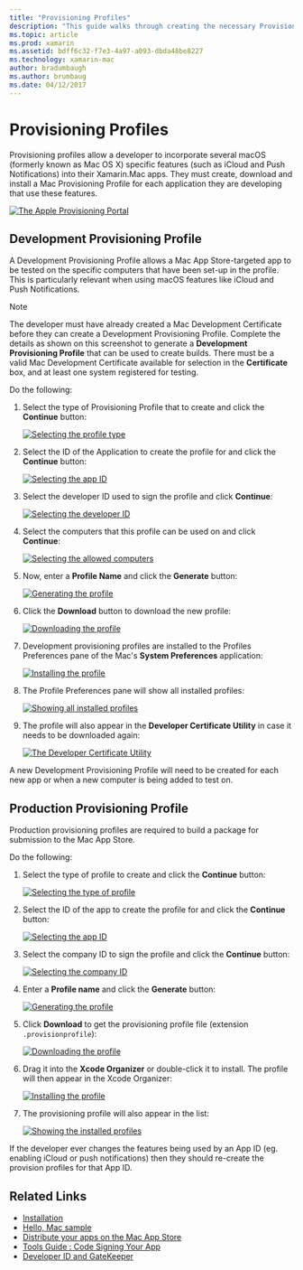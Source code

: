 ```yaml
---
title: "Provisioning Profiles"
description: "This guide walks through creating the necessary Provisioning Profiles that will be required to publish a Xamarin.Mac app."
ms.topic: article
ms.prod: xamarin
ms.assetid: bdff6c32-f7e3-4a97-a093-dbda48be8227
ms.technology: xamarin-mac
author: bradumbaugh
ms.author: brumbaug
ms.date: 04/12/2017
---
```


# Provisioning Profiles

Provisioning profiles allow a developer to incorporate several macOS (formerly known as Mac OS X) specific features (such as iCloud and Push Notifications) into their Xamarin.Mac apps. They must create, download and install a Mac Provisioning Profile for each application they are developing that use these features.

[ ![](profiles-images/certif13.png "The Apple Provisioning Portal")](profiles-images/certif13.png)

<a name="Development_Provisioning_Profile" />

## Development Provisioning Profile

A Development Provisioning Profile allows a Mac App Store-targeted app to be tested on the specific computers that have been set-up in the profile. This is particularly relevant when using macOS features like iCloud and Push Notifications.

> [!NOTE]
> The developer must have already created a Mac Development Certificate before they can create a Development Provisioning Profile. Complete the details as shown on this screenshot to generate a **Development Provisioning Profile** that can be used to create builds. There must be a valid Mac Development Certificate available for selection in the **Certificate** box, and at least one system registered for testing.

Do the following:

1. Select the type of Provisioning Profile that to create and click the **Continue** button: 

	 [ ![](profiles-images/certif14.png "Selecting the profile type")](profiles-images/certif14.png)
2. Select the ID of the Application to create the profile for and click the **Continue** button: 

	 [ ![](profiles-images/certif15.png "Selecting the app ID")](profiles-images/certif15.png)
3. Select the developer ID used to sign the profile and click **Continue**: 

	 [ ![](profiles-images/certif16.png "Selecting the developer ID")](profiles-images/certif16.png)
4. Select the computers that this profile can be used on and click **Continue**: 

	 [ ![](profiles-images/certif17.png "Selecting the allowed computers")](profiles-images/certif17.png)
5. Now, enter a **Profile Name** and click the **Generate** button: 

	 [ ![](profiles-images/certif18.png "Generating the profile")](profiles-images/certif18.png)
6. Click the **Download** button to download the new profile: 

	 [ ![](profiles-images/certif19.png "Downloading the profile")](profiles-images/certif19.png)
7. Development provisioning profiles are installed to the Profiles Preferences pane of the Mac's **System Preferences** application: 

	 [ ![](profiles-images/certif20.png "Installing the profile")](profiles-images/certif20.png)
8. The Profile Preferences pane will show all installed profiles: 

	 [ ![](profiles-images/image47.png "Showing all installed profiles")](profiles-images/image47.png)
9. The profile will also appear in the **Developer Certificate Utility** in case it needs to be downloaded again: 

	 [ ![](profiles-images/image48.png "The Developer Certificate Utility")](profiles-images/image48.png)

A new Development Provisioning Profile will need to be created for each new app or when a new computer is being added to test on.

<a name="Production_Provisioning_Profile" />

## Production Provisioning Profile

Production provisioning profiles are required to build a package for
submission to the Mac App Store.

Do the following:

1. Select the type of profile to create and click the **Continue** button: 

	[ ![](profiles-images/certif21.png "Selecting the type of profile")](profiles-images/certif21.png)
2. Select the ID of the app to create the profile for and click the **Continue** button: 

	[ ![](profiles-images/certif15.png "Selecting the app ID")](profiles-images/certif15.png)
3. Select the company ID to sign the profile and click the **Continue** button: 

	[ ![](profiles-images/certif23.png "Selecting the company ID")](profiles-images/certif23.png)
4. Enter a **Profile name** and click the **Generate** button: 

	[ ![](profiles-images/certif24.png "Generating the profile")](profiles-images/certif24.png)
5. Click **Download** to get the provisioning profile file (extension `.provisionprofile`): 

	[ ![](profiles-images/certif25.png "Downloading the profile")](profiles-images/certif25.png)
6. Drag it into the **Xcode Organizer** or double-click it to install. The profile will then appear in the Xcode Organizer: 

	[ ![](profiles-images/image51.png "Installing the profile")](profiles-images/image51.png)
7. The provisioning profile will also appear in the list: 

	[ ![](profiles-images/certif26.png "Showing the installed profiles")](profiles-images/certif26.png)


If the developer ever changes the features being used by an App ID (eg. enabling iCloud or push notifications) then they should re-create the provision profiles for that App ID.

## Related Links

- [Installation](~//mac/get-started/installation.md)
- [Hello, Mac sample](~//mac/get-started/hello-mac.md)
- [Distribute your apps on the Mac App Store](https://developer.apple.com/devcenter/mac/checklist/)
- [Tools Guide : Code Signing Your App](https://developer.apple.com/library/mac/#documentation/ToolsLanguages/Conceptual/OSXWorkflowGuide/CodeSigning/CodeSigning.html)
- [Developer ID and GateKeeper](https://developer.apple.com/resources/developer-id/)
